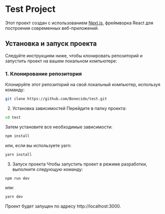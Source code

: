 # Test Project

Этот проект создан с использованием [Next.js](https://nextjs.org/), фреймворка React для построения современных веб-приложений.

## Установка и запуск проекта

Следуйте инструкциям ниже, чтобы клонировать репозиторий и запустить проект на вашем локальном компьютере:

### 1. Клонирование репозитория

Клонируйте этот репозиторий на свой локальный компьютер, используя команду:

```bash
git clone https://github.com/Bonecide/test.git
```
2. Установка зависимостей
Перейдите в папку проекта:

```bash
cd test
```
Затем установите все необходимые зависимости:
```bash 
npm install
```
или, если вы используете yarn:

```bash
yarn install
```
3. Запуск проекта
Чтобы запустить проект в режиме разработки, выполните следующую команду:
```bash
npm run dev
```
или: 
```bash
yarn dev
```
Проект будет запущен по адресу http://localhost:3000.
